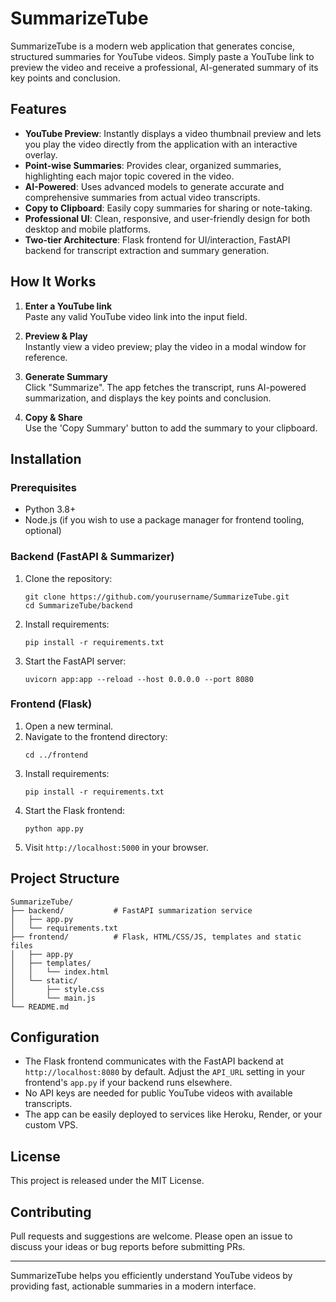 # SummarizeTube

SummarizeTube is a modern web application that generates concise, structured summaries for YouTube videos. Simply paste a YouTube link to preview the video and receive a professional, AI-generated summary of its key points and conclusion.

## Features

- **YouTube Preview**: Instantly displays a video thumbnail preview and lets you play the video directly from the application with an interactive overlay.
- **Point-wise Summaries**: Provides clear, organized summaries, highlighting each major topic covered in the video.
- **AI-Powered**: Uses advanced models to generate accurate and comprehensive summaries from actual video transcripts.
- **Copy to Clipboard**: Easily copy summaries for sharing or note-taking.
- **Professional UI**: Clean, responsive, and user-friendly design for both desktop and mobile platforms.
- **Two-tier Architecture**: Flask frontend for UI/interaction, FastAPI backend for transcript extraction and summary generation.

## How It Works

1. **Enter a YouTube link**  
   Paste any valid YouTube video link into the input field.

2. **Preview & Play**  
   Instantly view a video preview; play the video in a modal window for reference.

3. **Generate Summary**  
   Click "Summarize". The app fetches the transcript, runs AI-powered summarization, and displays the key points and conclusion.

4. **Copy & Share**  
   Use the 'Copy Summary' button to add the summary to your clipboard.

## Installation

### Prerequisites

- Python 3.8+
- Node.js (if you wish to use a package manager for frontend tooling, optional)

### Backend (FastAPI & Summarizer)

1. Clone the repository:
   ```
   git clone https://github.com/yourusername/SummarizeTube.git
   cd SummarizeTube/backend
   ```
2. Install requirements:
   ```
   pip install -r requirements.txt
   ```
3. Start the FastAPI server:
   ```
   uvicorn app:app --reload --host 0.0.0.0 --port 8080
   ```

### Frontend (Flask)

1. Open a new terminal.
2. Navigate to the frontend directory:
   ```
   cd ../frontend
   ```
3. Install requirements:
   ```
   pip install -r requirements.txt
   ```
4. Start the Flask frontend:
   ```
   python app.py
   ```
5. Visit `http://localhost:5000` in your browser.

## Project Structure

```
SummarizeTube/
├── backend/           # FastAPI summarization service
│   ├── app.py
│   └── requirements.txt
├── frontend/          # Flask, HTML/CSS/JS, templates and static files
│   ├── app.py
│   ├── templates/
│   │   └── index.html
│   └── static/
│       ├── style.css
│       └── main.js
└── README.md
```

## Configuration

- The Flask frontend communicates with the FastAPI backend at `http://localhost:8080` by default. Adjust the `API_URL` setting in your frontend's `app.py` if your backend runs elsewhere.
- No API keys are needed for public YouTube videos with available transcripts.
- The app can be easily deployed to services like Heroku, Render, or your custom VPS.

## License

This project is released under the MIT License.

## Contributing

Pull requests and suggestions are welcome. Please open an issue to discuss your ideas or bug reports before submitting PRs.

***

SummarizeTube helps you efficiently understand YouTube videos by providing fast, actionable summaries in a modern interface.
